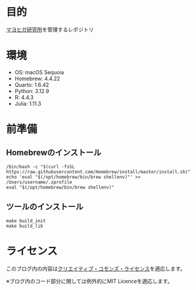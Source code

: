 # 目的
[マヨヒガ研究所](https://yasuih777.github.io/MayohigaLab/qmds/index.html)を管理するレポジトリ

# 環境

- OS: macOS Sequoia
- Homebrew: 4.4.22
- Quarto: 1.6.42
- Python: 3.12.9
- R: 4.4.3
- Julia: 1.11.3

# 前準備

## Homebrewのインストール

```shell
/bin/bash -c "$(curl -fsSL https://raw.githubusercontent.com/Homebrew/install/master/install.sh)"
echo 'eval "$(/opt/homebrew/bin/brew shellenv)"' >> /Users/username/.zprofile
eval "$(/opt/homebrew/bin/brew shellenv)"
```

## ツールのインストール

```shell
make build_init
make build_lib
```

# ライセンス
このブログ内の内容は[クリエイティブ・コモンズ・ライセンス](https://creativecommons.org/licenses/by/4.0/deed.ja)を適応します。

※ブログ内のコード部分に関しては例外的にMIT Licenceを適応します。
